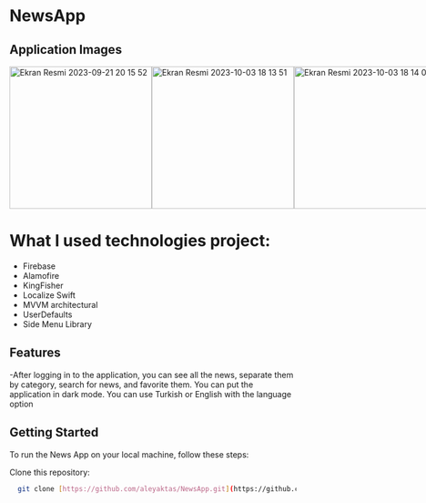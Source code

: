 # NewsApp


## Application Images

<div style="display: flex; flex-direction: row;">
<img width="250" alt="Ekran Resmi 2023-09-21 20 15 52" src="https://github.com/aleyaktas/NewsApp/assets/76265779/4c4bc71a-95e6-4baf-ada2-4eaecccdf5e5">
<img width="250" alt="Ekran Resmi 2023-10-03 18 13 51" src="https://github.com/aleyaktas/NewsApp/assets/76265779/f6d69759-c5bf-47f3-8168-9082a44f5a19">
<img width="250" alt="Ekran Resmi 2023-10-03 18 14 08" src="https://github.com/aleyaktas/NewsApp/assets/76265779/953e395a-381a-46f6-8d8a-410efa57ba32">

<img width="250" alt="Ekran Resmi 2023-10-03 18 14 12" src="https://github.com/aleyaktas/NewsApp/assets/76265779/faa4042f-4f28-4825-859e-f1fc9f57ae8a">
<img width="250" alt="Ekran Resmi 2023-10-03 18 14 14" src="https://github.com/aleyaktas/NewsApp/assets/76265779/90af83d8-99c7-4aef-a2dc-f6d6cb34742b">
<img width="250" alt="Ekran Resmi 2023-10-03 18 14 17" src="https://github.com/aleyaktas/NewsApp/assets/76265779/48b2b685-4ce9-490d-a7bf-1f5d6de4c547">
<img width="250" alt="Ekran Resmi 2023-10-03 18 18 33" src="https://github.com/aleyaktas/NewsApp/assets/76265779/00290687-83b6-4b44-9b2f-de2d99408f52">



<img width="250" alt="Ekran Resmi 2023-10-03 18 14 22" src="https://github.com/aleyaktas/NewsApp/assets/76265779/3619dda9-1ab7-4b83-9592-4a1490cf9389">
<img width="250" alt="Ekran Resmi 2023-10-03 18 14 26" src="https://github.com/aleyaktas/NewsApp/assets/76265779/bef816be-2b24-41fe-a911-fc3e43eecab2">
<img width="250" alt="Ekran Resmi 2023-10-03 18 14 35" src="https://github.com/aleyaktas/NewsApp/assets/76265779/2b5de8d2-6c43-41cb-8547-f67cd1be6f66">




</div>



# What I used technologies project:
- Firebase
- Alamofire
- KingFisher
- Localize Swift
- MVVM architectural
- UserDefaults
- Side Menu Library

## Features


-After logging in to the application, you can see all the news, separate them by category, search for news, and favorite them. You can put the application in dark mode. You can use Turkish or English with the language option

## Getting Started

To run the News App on your local machine, follow these steps:

Clone this repository:

```bash
  git clone [https://github.com/aleyaktas/NewsApp.git](https://github.com/leanerr/UIKitNewsApp)
```

